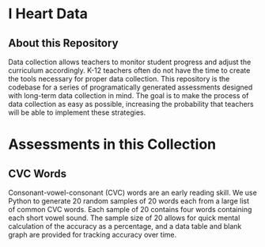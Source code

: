 # I Heart Data

## About this Repository

Data collection allows teachers to monitor student progress and adjust the
curriculum accordingly. K-12 teachers often do not have the time to create the
tools necessary for proper data collection. This repository is the codebase for
a series of programatically generated assessments designed with long-term data
collection in mind. The goal is to make the process of data collection as easy
as possible, increasing the probability that teachers will be able to implement
these strategies. 

# Assessments in this Collection

## CVC Words

Consonant-vowel-consonant (CVC) words are an early reading skill. We use Python
to generate 20 random samples of 20 words each from a large list of common CVC
words. Each sample of 20 contains four words containing each short vowel sound.
The sample size of 20 allows for quick mental calculation of the accuracy as a
percentage, and a data table and blank graph are provided for tracking accuracy
over time. 
